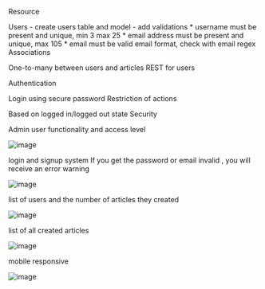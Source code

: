 Resource

Users - create users table and model - add validations * username must be present and unique, min 3 max 25 * email address must be present and unique, max 105 * email must be valid email format, check with email regex
Associations

One-to-many between users and articles
REST for users

Authentication

Login using secure password
Restriction of actions

Based on logged in/logged out state
Security

Admin user functionality and access level


![image](https://github.com/vitorhugodsouzax/site-blog/assets/108147291/9d3eef02-b4b8-4f44-bc5c-f98b32a6cd76)

login and signup system
If you get the password or email invalid , you will receive an error warning

![image](https://github.com/vitorhugodsouzax/site-blog/assets/108147291/e49d14e5-c5a2-4478-8b32-347556ff118a)


list of users and the number of articles they created

![image](https://github.com/vitorhugodsouzax/site-blog/assets/108147291/f0697675-1283-48cc-a394-f27f00670367)


list of all created articles

![image](https://github.com/vitorhugodsouzax/site-blog/assets/108147291/7a9d690e-eb39-4175-b910-f6caba1eeb8e)

mobile responsive


![image](https://github.com/vitorhugodsouzax/site-blog/assets/108147291/238fedce-fada-4300-9548-56eee47ed0d0)

